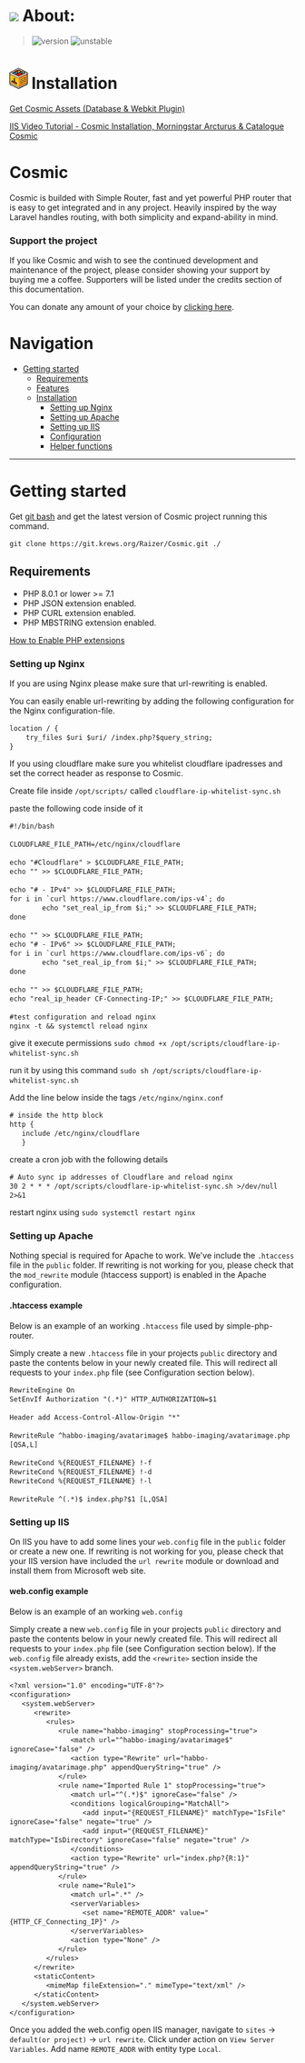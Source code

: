# <img src="https://habborator.org/archive/icons/medium/go_arrow.gif"> About:

> ![version](https://img.shields.io/badge/production-2.5-green?logo=appveyor&style=flat-square) ![unstable](https://img.shields.io/badge/stability-stable-green?logo=appveyor&style=flat-square)


# <img src="https://raw.githubusercontent.com/Wulles/eyethatseeseverything/master/pwrup_pins.gif"> Installation

<a href="https://git.krews.org/Raizer/cosmic-assets">Get Cosmic Assets (Database & Webkit Plugin)</a>

<a href="https://vimeo.com/396311594">IIS Video Tutorial - Cosmic Installation, Morningstar Arcturus & Catalogue Cosmic</a>

# Cosmic

Cosmic is builded with Simple Router, fast and yet powerful PHP router that is easy to get integrated and in any project. Heavily inspired by the way Laravel handles routing, with both simplicity and expand-ability in mind.

### Support the project

If you like Cosmic and wish to see the continued development and maintenance of the project, please consider showing your support by buying me a coffee. Supporters will be listed under the credits section of this documentation.

You can donate any amount of your choice by [clicking here](https://www.paypal.com/donate?hosted_button_id=VQBLKBH8FNKDW).

# Navigation


- [Getting started](#getting-started)
	- [Requirements](#requirements)
	- [Features](#features)
	- [Installation](#installation)
        - [Setting up Nginx](#setting-up-nginx)
		- [Setting up Apache](#setting-up-apache)
		- [Setting up IIS](#setting-up-iis)
		- [Configuration](#configuration)
		- [Helper functions](#helper-functions)

___

# Getting started

Get [git bash](https://git-scm.com/downloads) and get the latest version of Cosmic project running this command.

```
git clone https://git.krews.org/Raizer/Cosmic.git ./
```

## Requirements

- PHP 8.0.1 or lower >= 7.1 
- PHP JSON extension enabled.
- PHP CURL extension enabled.
- PHP MBSTRING extension enabled.

[How to Enable PHP extensions](https://www.php.net/manual/en/install.pecl.windows.php)

### Setting up Nginx

If you are using Nginx please make sure that url-rewriting is enabled.

You can easily enable url-rewriting by adding the following configuration for the Nginx configuration-file.

```
location / {
    try_files $uri $uri/ /index.php?$query_string;
}
```

If you using cloudflare make sure you whitelist cloudflare ipadresses and set the correct header as response to Cosmic.

Create file inside `/opt/scripts/` called `cloudflare-ip-whitelist-sync.sh`

paste the following code inside of it
```
#!/bin/bash

CLOUDFLARE_FILE_PATH=/etc/nginx/cloudflare

echo "#Cloudflare" > $CLOUDFLARE_FILE_PATH;
echo "" >> $CLOUDFLARE_FILE_PATH;

echo "# - IPv4" >> $CLOUDFLARE_FILE_PATH;
for i in `curl https://www.cloudflare.com/ips-v4`; do
        echo "set_real_ip_from $i;" >> $CLOUDFLARE_FILE_PATH;
done

echo "" >> $CLOUDFLARE_FILE_PATH;
echo "# - IPv6" >> $CLOUDFLARE_FILE_PATH;
for i in `curl https://www.cloudflare.com/ips-v6`; do
        echo "set_real_ip_from $i;" >> $CLOUDFLARE_FILE_PATH;
done

echo "" >> $CLOUDFLARE_FILE_PATH;
echo "real_ip_header CF-Connecting-IP;" >> $CLOUDFLARE_FILE_PATH;

#test configuration and reload nginx
nginx -t && systemctl reload nginx
```

give it execute permissions `sudo chmod +x /opt/scripts/cloudflare-ip-whitelist-sync.sh`

run it by using this command `sudo sh /opt/scripts/cloudflare-ip-whitelist-sync.sh`

Add the line below inside the tags `/etc/nginx/nginx.conf`
```
# inside the http block
http { 
   include /etc/nginx/cloudflare 
   }
```

create a cron job with the following details
```
# Auto sync ip addresses of Cloudflare and reload nginx
30 2 * * * /opt/scripts/cloudflare-ip-whitelist-sync.sh >/dev/null 2>&1
```

restart nginx using `sudo systemctl restart nginx`

### Setting up Apache

Nothing special is required for Apache to work. We've include the `.htaccess` file in the `public` folder. If rewriting is not working for you, please check that the `mod_rewrite` module (htaccess support) is enabled in the Apache configuration.

#### .htaccess example

Below is an example of an working `.htaccess` file used by simple-php-router.

Simply create a new `.htaccess` file in your projects `public` directory and paste the contents below in your newly created file. This will redirect all requests to your `index.php` file (see Configuration section below).

```
RewriteEngine On
SetEnvIf Authorization "(.*)" HTTP_AUTHORIZATION=$1

Header add Access-Control-Allow-Origin "*"

RewriteRule ^habbo-imaging/avatarimage$ habbo-imaging/avatarimage.php [QSA,L]

RewriteCond %{REQUEST_FILENAME} !-f
RewriteCond %{REQUEST_FILENAME} !-d
RewriteCond %{REQUEST_FILENAME} !-l

RewriteRule ^(.*)$ index.php?$1 [L,QSA]

```

### Setting up IIS

On IIS you have to add some lines your `web.config` file in the `public` folder or create a new one. If rewriting is not working for you, please check that your IIS version have included the `url rewrite` module or download and install them from Microsoft web site.

#### web.config example

Below is an example of an working `web.config` 

Simply create a new `web.config` file in your projects `public` directory and paste the contents below in your newly created file. This will redirect all requests to your `index.php` file (see Configuration section below). If the `web.config` file already exists, add the `<rewrite>` section inside the `<system.webServer>` branch.

```
<?xml version="1.0" encoding="UTF-8"?>
<configuration>
   <system.webServer>
      <rewrite>
         <rules>
            <rule name="habbo-imaging" stopProcessing="true">
               <match url="^habbo-imaging/avatarimage$" ignoreCase="false" />
               <action type="Rewrite" url="habbo-imaging/avatarimage.php" appendQueryString="true" />
            </rule>
            <rule name="Imported Rule 1" stopProcessing="true">
               <match url="^(.*)$" ignoreCase="false" />
               <conditions logicalGrouping="MatchAll">
                  <add input="{REQUEST_FILENAME}" matchType="IsFile" ignoreCase="false" negate="true" />
                  <add input="{REQUEST_FILENAME}" matchType="IsDirectory" ignoreCase="false" negate="true" />
               </conditions>
               <action type="Rewrite" url="index.php?{R:1}" appendQueryString="true" />
            </rule>
            <rule name="Rule1">
               <match url=".*" />
               <serverVariables>
                  <set name="REMOTE_ADDR" value="{HTTP_CF_Connecting_IP}" />
               </serverVariables>
               <action type="None" />
            </rule>
         </rules>
      </rewrite>
      <staticContent>
         <mimeMap fileExtension="." mimeType="text/xml" />
      </staticContent>
   </system.webServer>
</configuration>
```

Once you added the web.config open IIS manager, navigate to `sites` -> `default(or project)` -> `url rewrite`. Click under action on `View Server Variables`. Add name `REMOTE_ADDR` with entity type `Local`. 
